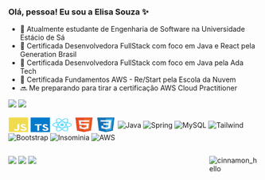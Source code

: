 ### Olá, pessoa! Eu sou a Elisa Souza ✨


- 🔭 Atualmente estudante de Engenharia de Software na Universidade Estácio de Sá
- 🌱 Certificada Desenvolvedora FullStack com foco em Java e React pela Generation Brasil
- 🌱 Certificada Desenvolvedora FullStack com foco em Java pela Ada Tech
- 🌱 Certificada Fundamentos AWS - Re/Start pela Escola da Nuvem
- 🔜 Me preparando para tirar a certificação AWS Cloud Practitioner

<div>
  <a hrf="https://github.com/ElisaSouzaaa">
  <img height="180em" src="https://github-readme-stats.vercel.app/api?username=ElisaSouzaaa&show_icons=true&theme=radical">
  <img height="180em" src="https://github-readme-stats.vercel.app/api/top-langs/?username=anuraghazra&layout=donut&theme=radical">
</div>



<div style="display: inline_block"><br>
  <img align="center" alt="Js" height="30" width="40" src="https://raw.githubusercontent.com/devicons/devicon/master/icons/javascript/javascript-plain.svg">
  <img align="center" alt="Ts" height="30" width="40" src="https://raw.githubusercontent.com/devicons/devicon/master/icons/typescript/typescript-plain.svg">
  <img align="center" alt="React" height="30" width="40" src="https://raw.githubusercontent.com/devicons/devicon/master/icons/react/react-original.svg">
  <img align="center" alt="HTML" height="30" width="40" src="https://raw.githubusercontent.com/devicons/devicon/master/icons/html5/html5-original.svg">
  <img align="center" alt="CSS" height="30" width="40" src="https://raw.githubusercontent.com/devicons/devicon/master/icons/css3/css3-original.svg">
  <img align="center" alt="Java" height="50" width="40" src="https://cdn.jsdelivr.net/gh/devicons/devicon@latest/icons/java/java-original-wordmark.svg">
  <img align="center" alt="Spring" height="50" width="40" src="https://cdn.jsdelivr.net/gh/devicons/devicon@latest/icons/spring/spring-original-wordmark.svg">
  <img align="center" alt="MySQL" height="50" width="40" src="https://cdn.jsdelivr.net/gh/devicons/devicon@latest/icons/mysql/mysql-plain-wordmark.svg">
  <img align="center" alt="Tailwind" height="50" width="40" src="https://cdn.jsdelivr.net/gh/devicons/devicon@latest/icons/tailwindcss/tailwindcss-original.svg">
  <img align="center" alt="Bootstrap" height="50" width="40" src="https://cdn.jsdelivr.net/gh/devicons/devicon@latest/icons/bootstrap/bootstrap-original-wordmark.svg">
  <img align="center" alt="Insominia" height="50" width="40" src="https://cdn.jsdelivr.net/gh/devicons/devicon@latest/icons/insomnia/insomnia-original.svg">
  <img align="center" alt="AWS" height="70" width="80" src="https://cdn.jsdelivr.net/gh/devicons/devicon@latest/icons/amazonwebservices/amazonwebservices-plain-wordmark.svg">
</div>

  
  ##
 
<div> 
  <a href="https://instagram.com/elisasouza_dev" target="_blank"><img src="https://img.shields.io/badge/-Instagram-%23E4405F?style=for-the-badge&logo=instagram&logoColor=white" target="_blank"></a>
  <a href = "mailto:contato.elisasouza@hotmail.com"><img src="https://img.shields.io/badge/-Email-%23333?style=for-the-badge&logo=gmail&logoColor=white" target="_blank"></a>
  <a href="https://www.linkedin.com/in/elisa-souzaa/" target="_blank"><img src="https://img.shields.io/badge/-LinkedIn-%230077B5?style=for-the-badge&logo=linkedin&logoColor=white" target="_blank"></a>

<img align="right" alt="cinnamon_hello" height="100" width="100" src="https://i.pinimg.com/originals/0e/30/a0/0e30a0c8e412f0e6aaeb58b32238441c.gif">
  
</div>
